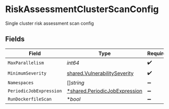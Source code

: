 # RiskAssessmentClusterScanConfig

Single cluster risk assessment scan config


## Fields

| Field                                                                         | Type                                                                          | Required                                                                      | Description                                                                   |
| ----------------------------------------------------------------------------- | ----------------------------------------------------------------------------- | ----------------------------------------------------------------------------- | ----------------------------------------------------------------------------- |
| `MaxParallelism`                                                              | *int64*                                                                       | :heavy_check_mark:                                                            | N/A                                                                           |
| `MinimumSeverity`                                                             | [shared.VulnerabilitySeverity](../../models/shared/vulnerabilityseverity.md)  | :heavy_check_mark:                                                            | N/A                                                                           |
| `Namespaces`                                                                  | []*string*                                                                    | :heavy_minus_sign:                                                            | N/A                                                                           |
| `PeriodicJobExpression`                                                       | [*shared.PeriodicJobExpression](../../models/shared/periodicjobexpression.md) | :heavy_minus_sign:                                                            | N/A                                                                           |
| `RunDockerfileScan`                                                           | **bool*                                                                       | :heavy_minus_sign:                                                            | N/A                                                                           |